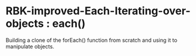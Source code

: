 # RBK-improved-Each-Iterating-over-objects : each()

Building a clone of the forEach() function from scratch and using it to manipulate objects.